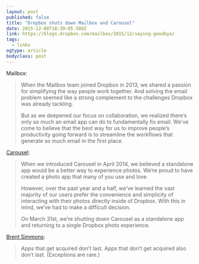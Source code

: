 ```yaml
---
layout: post 
published: false 
title: "Dropbox shuts down Mailbox and Carousel" 
date: 2015-12-08T18:39:05.508Z 
link: https://blogs.dropbox.com/mailbox/2015/12/saying-goodbye/ 
tags:
  - links
ogtype: article 
bodyclass: post 
---
```


Mailbox:

> When the Mailbox team joined Dropbox in 2013, we shared a passion for simplifying the way people work together. And solving the email problem seemed like a strong complement to the challenges Dropbox was already tackling.
> 
> But as we deepened our focus on collaboration, we realized there’s only so much an email app can do to fundamentally fix email. We’ve come to believe that the best way for us to improve people’s productivity going forward is to streamline the workflows that generate so much email in the first place.

[Carousel](https://blogs.dropbox.com/carousel/2015/12/thank-you-for-using-carousel/):

> When we introduced Carousel in April 2014, we believed a standalone app would be a better way to experience photos. We’re proud to have created a photo app that many of you use and love. 
> 
> However, over the past year and a half, we’ve learned the vast majority of our users prefer the convenience and simplicity of interacting with their photos directly inside of Dropbox. With this in mind, we’ve had to make a difficult decision.
> 
> On March 31st, we’re shutting down Carousel as a standalone app and returning to a single Dropbox photo experience.

[Brent Simmons](http://inessential.com/2015/12/07/on_apps_that_get_acquired):

> Apps that get acquired don’t last. Apps that don’t get acquired also don’t last. (Exceptions are rare.)